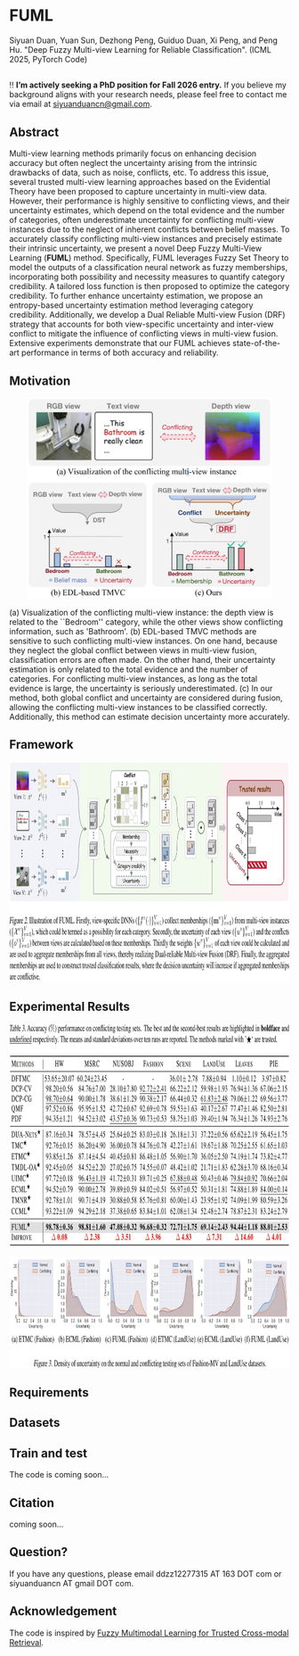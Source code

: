 # FUML

Siyuan Duan, Yuan Sun, Dezhong Peng, Guiduo Duan, Xi Peng, and Peng Hu. "Deep Fuzzy Multi-view Learning for Reliable Classification". (ICML 2025, PyTorch Code)

## 

:bangbang: **I’m actively seeking a PhD position for Fall 2026 entry.** If you believe my background aligns with your research needs, please feel free to contact me via email at siyuanduancn@gmail.com.

## Abstract

Multi-view learning methods primarily focus on enhancing decision accuracy but often neglect the uncertainty arising from the intrinsic drawbacks of data, such as noise, conflicts, etc. To address this issue, several trusted multi-view learning approaches based on the Evidential Theory have been proposed to capture uncertainty in multi-view data. However, their performance is highly sensitive to conflicting views, and their uncertainty estimates, which depend on the total evidence and the number of categories, often underestimate uncertainty for conflicting multi-view instances due to the neglect of inherent conflicts between belief masses. To accurately classify conflicting multi-view instances and precisely estimate their intrinsic uncertainty, we present a novel Deep Fuzzy Multi-View Learning (**FUML**) method. Specifically, FUML leverages Fuzzy Set Theory to model the outputs of a classification neural network as fuzzy memberships, incorporating both possibility and necessity measures to quantify category credibility. A tailored loss function is then proposed to optimize the category credibility. To further enhance uncertainty estimation, we propose an entropy-based uncertainty estimation method leveraging category credibility. Additionally, we develop a Dual Reliable Multi-view Fusion (DRF) strategy that accounts for both view-specific uncertainty and inter-view conflict to mitigate the influence of conflicting views in multi-view fusion. Extensive experiments demonstrate that our FUML achieves state-of-the-art performance in terms of both accuracy and reliability. 

## Motivation

<p align="center">
<img src="https://github.com/siyuancncd/FUML/blob/main/FUML_motivations.png" width="440" height="360">
</p>

(a) Visualization of the conflicting multi-view instance: the depth view is related to the ``Bedroom'' category, while the other views show conflicting information, such as 'Bathroom'. (b) EDL-based TMVC methods are sensitive to such conflicting multi-view instances. On one hand, because they neglect the global conflict between views in multi-view fusion, classification errors are often made. On the other hand, their uncertainty estimation is only related to the total evidence and the number of categories. For conflicting multi-view instances, as long as the total evidence is large, the uncertainty is seriously underestimated. (c) In our method, both global conflict and uncertainty are considered during fusion, allowing the conflicting multi-view instances to be classified correctly. Additionally, this method can estimate decision uncertainty more accurately.

## Framework

<p align="center">
<img src="https://github.com/siyuancncd/FUML/blob/main/FUML_framework.png" width="1000" height="395">
</p>

## Experimental Results

<p align="center">
<img src="https://github.com/siyuancncd/FUML/blob/main/FUML_results1.png" width="1000" height="400">
</p>

<p align="center">
<img src="https://github.com/siyuancncd/FUML/blob/main/FUML_results2.png" width="1000" height="200">
</p>

## Requirements

## Datasets

## Train and test

The code is coming soon...

## Citation

coming soon...

## Question?

If you have any questions, please email ddzz12277315 AT 163 DOT com or siyuanduancn AT gmail DOT com.

## Acknowledgement

The code is inspired by [Fuzzy Multimodal Learning for Trusted Cross-modal Retrieval](https://github.com/siyuancncd/FUME).
